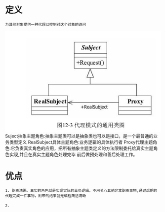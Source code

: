 # 定义
    为其他对象提供一种代理以控制对这个对象的访问
![](/assets/唯秘截图_20190322094707.png)
    Suject抽象主题角色:抽象主题类可以是抽象类也可以是接口，是一个最普通的业务类型定义
    RealSubject具体主题角色:业务逻辑的具体执行者
    Proxy代理主题角色:它负责真实角色的应用，把所有抽象主题类定义的方法限制委托给真实主题角色实现,并且在真实主题角色处理完毕
    前后做预处理和善后处理工作。
# 优点
    1. 职责清晰。真实的角色就是实现实际的业务逻辑，不用关心其他非本职责事物,通过后期的代理完成一件事物，附带的结果就是编程简洁清晰
    
    2.

    